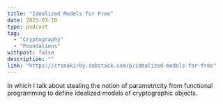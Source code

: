 ```yaml
---
title: "Idealized Models for Free"
date: 2023-03-10
type: podcast
tag:
  - "Cryptography"
  - "Foundations"
withpost: false
description: ""
link: "https://cronokirby.substack.com/p/idealized-models-for-free"
---
```


In which I talk about stealing the notion of parametricity from functional programming to define idealized models of cryptographic objects.